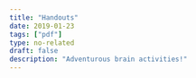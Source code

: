 ```yaml
---
title: "Handouts"
date: 2019-01-23
tags: ["pdf"]
type: no-related
draft: false
description: "Adventurous brain activities!"
---
```


